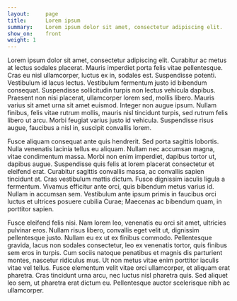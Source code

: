 ```yaml
---
layout:     page
title:      Lorem ipsum
summary:    Lorem ipsum dolor sit amet, consectetur adipiscing elit.
show_on:    front
weight: 1
---
```


Lorem ipsum dolor sit amet, consectetur adipiscing elit. Curabitur ac metus at lectus sodales placerat. Mauris imperdiet porta felis vitae pellentesque. Cras eu nisl ullamcorper, luctus ex in, sodales est. Suspendisse potenti. Vestibulum id lacus lectus. Vestibulum fermentum justo id bibendum consequat. Suspendisse sollicitudin turpis non lectus vehicula dapibus. Praesent non nisi placerat, ullamcorper lorem sed, mollis libero. Mauris varius sit amet urna sit amet euismod. Integer non augue ipsum. Nullam finibus, felis vitae rutrum mollis, mauris nisl tincidunt turpis, sed rutrum felis libero ut arcu. Morbi feugiat varius justo id vehicula. Suspendisse risus augue, faucibus a nisl in, suscipit convallis lorem.

Fusce aliquam consequat ante quis hendrerit. Sed porta sagittis lobortis. Nulla venenatis lacinia tellus eu aliquam. Nullam nec accumsan magna, vitae condimentum massa. Morbi non enim imperdiet, dapibus tortor ut, dapibus augue. Suspendisse quis felis at lorem placerat consectetur et eleifend erat. Curabitur sagittis convallis massa, ac convallis sapien tincidunt at. Cras vestibulum mattis dictum. Fusce dignissim iaculis ligula a fermentum. Vivamus efficitur ante orci, quis bibendum metus varius id. Nullam in accumsan sem. Vestibulum ante ipsum primis in faucibus orci luctus et ultrices posuere cubilia Curae; Maecenas ac bibendum quam, in porttitor sapien.

Fusce eleifend felis nisi. Nam lorem leo, venenatis eu orci sit amet, ultricies pulvinar eros. Nullam risus libero, convallis eget velit ut, dignissim pellentesque justo. Nullam eu ex ut ex finibus commodo. Pellentesque gravida, lacus non sodales consectetur, leo ex venenatis tortor, quis finibus sem eros in turpis. Cum sociis natoque penatibus et magnis dis parturient montes, nascetur ridiculus mus. Ut non metus vitae enim porttitor iaculis vitae vel tellus. Fusce elementum velit vitae orci ullamcorper, et aliquam erat pharetra. Cras tincidunt urna arcu, nec luctus nisl pharetra quis. Sed aliquet leo sem, ut pharetra erat dictum eu. Pellentesque auctor scelerisque nibh ac ullamcorper. 